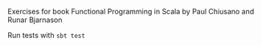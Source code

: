 Exercises for book Functional Programming in Scala by Paul Chiusano and Runar Bjarnason

Run tests with `sbt test`
